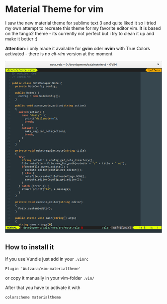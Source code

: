 Material Theme for vim
======================

I saw the new material theme for sublime text 3 and quite liked it so i tried
my own attempt to recreate this theme for my favorite editor vim. It is based
on the tango2 theme - its currently not perfect but i try to clean it up
and make it better :)

**Attention**: i only made it available for **gvim** oder **nvim** with
True Colors activated - there is no *cli-vim* version at the moment

![screenshot](screenshot.png)

How to install it
-----------------

If you use Vundle just add in your `.vimrc`

```
Plugin 'Wutzara/vim-materialtheme'
```

or copy it manually in your vim-folder `.vim/`

After that you have to activate it with

```
colorscheme materialtheme
```

